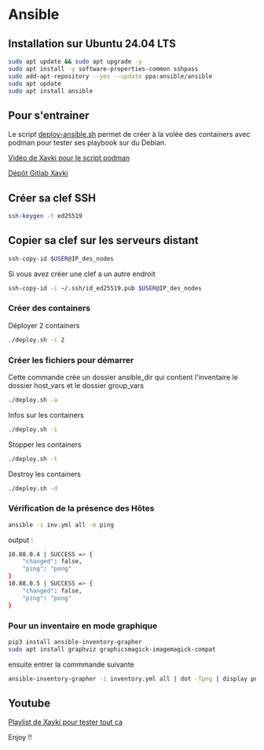 # Ansible 

## Installation sur Ubuntu 24.04 LTS

```bash
sudo apt update && sudo apt upgrade -y
sudo apt install -y software-properties-common sshpass
sudo add-apt-repository --yes --update ppa:ansible/ansible
sudo apt update
sudo apt install ansible
```

## Pour s'entrainer

Le script [deploy-ansible.sh](deploy-ansible.sh) permet de créer à la volée des containers avec podman pour tester ses playbook sur du Debian.

[Vidéo de Xavki pour le script podman](https://www.youtube.com/watch?v=Ia9nwOLernk&list=PLn6POgpklwWoCpLKOSw3mXCqbRocnhrh-&index=129)


[Dépôt Gitlab Xavki](https://gitlab.com/xavki/presentation-ansible-fr/-/tree/master/14-plateforme-dev-docker)

## Créer sa clef SSH

```bash
ssh-keygen -t ed25519
```

## Copier sa clef sur les serveurs distant

```bash
ssh-copy-id $USER@IP_des_nodes
```

Si vous avez créer une clef a un autre endroit

```bash
ssh-copy-id -i ~/.ssh/id_ed25519.pub $USER@IP_des_nodes
```

### Créer des containers

Déployer 2 containers

```bash
./deploy.sh -c 2
```

### Créer les fichiers pour démarrer

Cette commande crée un dossier ansible_dir qui contient l'inventaire le dossier host_vars et le dossier group_vars

```bash
./deploy.sh -a
```

Infos sur les containers

```bash
./deploy.sh -i
```

Stopper les containers

```bash
./deploy.sh -t
```

Destroy les containers

```bash
./deploy.sh -d
```

### Vérification de la présence des Hôtes

```bash
ansible -i inv.yml all -m ping
```

output :

```bash
10.88.0.4 | SUCCESS => {
    "changed": false,
    "ping": "pong"
}
10.88.0.5 | SUCCESS => {
    "changed": false,
    "ping": "pong"
}
```

### Pour un inventaire en mode graphique

```bash
pip3 install ansible-inventory-grapher
sudo apt install graphviz graphicsmagick-imagemagick-compat
```

ensuite entrer la commmande suivante

```bash
ansible-inventory-grapher -i inventory.yml all | dot -Tpng | display png:-
```

## Youtube

[Playlist de Xavki pour tester tout ca](https://www.youtube.com/playlist?list=PLn6POgpklwWoCpLKOSw3mXCqbRocnhrh-)

Enjoy !!
